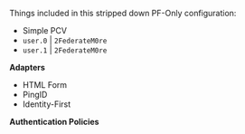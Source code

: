Things included in this stripped down PF-Only configuration:

* Simple PCV
 * `user.0` | `2FederateM0re`
 * `user.1` | `2FederateM0re`

**Adapters**
* HTML Form
* PingID
* Identity-First

**Authentication Policies**
